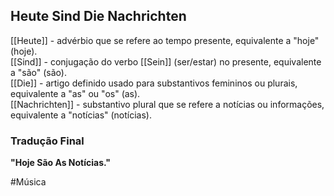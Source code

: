 ## Heute Sind Die Nachrichten

[[Heute]] - advérbio que se refere ao tempo presente, equivalente a "hoje" (hoje).  
[[Sind]] - conjugação do verbo [[Sein]] (ser/estar) no presente, equivalente a "são" (são).  
[[Die]] - artigo definido usado para substantivos femininos ou plurais, equivalente a "as" ou "os" (as).  
[[Nachrichten]] - substantivo plural que se refere a notícias ou informações, equivalente a "notícias" (notícias).  

### Tradução Final
**"Hoje São As Notícias."**

#Música